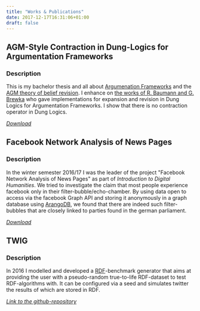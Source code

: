 ```yaml
---
title: "Works & Publications"
date: 2017-12-17T16:31:06+01:00
draft: false
---
```


## AGM-Style Contraction in Dung-Logics for Argumentation Frameworks

### Description

This is my bachelor thesis and all about [Argumenation Frameworks](https://en.wikipedia.org/wiki/Argumentation_framework) and the [AGM theory of belief revision](https://en.wikipedia.org/wiki/Belief_revision).
I enhance on [the works of R. Baumann and G. Brewka](https://www.informatik.uni-leipzig.de/~baumann/papers/ijcaiBR.pdf) who gave implementations for expansion and revision in Dung Logics for Argumentation Frameworks.
I show that there is no contraction operator in Dung Logics.

[*Download*](/doc/agm_contraction_ba.pdf)

## Facebook Network Analysis of News Pages

### Description

In the winter semester 2016/17 I was the leader of the project "Facebook Network Analysis of News Pages" as part of *Introduction to Digital Humanities*.
We tried to investigate the claim that most people experience facebook only in their filter-bubble/echo-chamber.
By using data open to access via the facebook Graph API and storing it anonymously in a graph database using [ArangoDB](https://www.arangodb.com/), we found that there are indeed such filter-bubbles that are closely linked to parties found in the german parliament.

[*Download*](/doc/pt_pr.pdf)

## TWIG

### Description

In 2016 I modelled and developed a [RDF](https://en.wikipedia.org/wiki/Resource_Description_Framework)-benchmark generator that aims at providing the user with a pseudo-random true-to-life RDF-dataset to test RDF-algorithms with.
It can be configured via a seed and simulates twitter the results of which are stored in RDF.

[*Link to the github-repository*](https://github.com/dice-group/TWIG)

